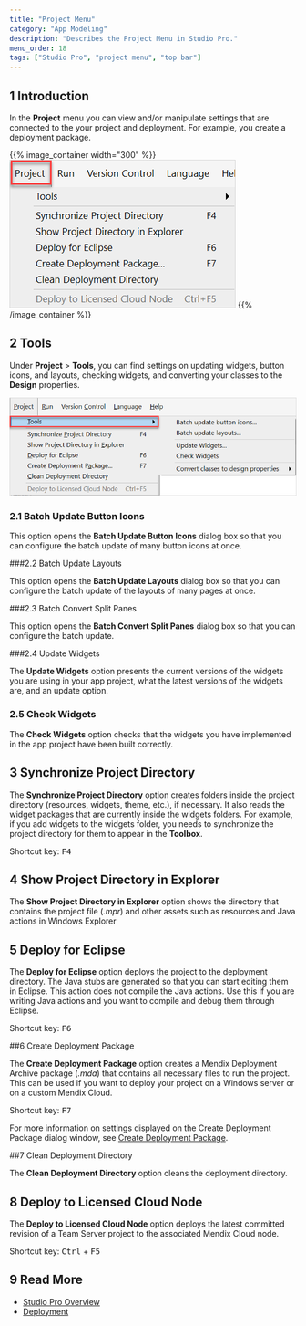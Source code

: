 ```yaml
---
title: "Project Menu"
category: "App Modeling"
description: "Describes the Project Menu in Studio Pro."
menu_order: 18
tags: ["Studio Pro", "project menu", "top bar"]
---
```


## 1 Introduction

In the **Project** menu you can view and/or manipulate settings that are connected to the your project and deployment. For example, you create a deployment package.

{{% image_container width="300" %}}![Project Menu](attachments/project-menu/project-menu.png)
{{% /image_container %}}

## 2 Tools

Under **Project** > **Tools**, you can find settings on updating widgets, button icons, and layouts, checking widgets, and converting your classes to the **Design** properties.  

![Tools](attachments/project-menu/tools.png)

### 2.1 Batch Update Button Icons

This option opens the **Batch Update Button Icons** dialog box so that you can configure the batch update of many button icons at once.

###2.2 Batch Update Layouts

This option opens the **Batch Update Layouts** dialog box so that you can configure the batch update of the layouts of many pages at once.

###2.3 Batch Convert Split Panes

This option opens the **Batch Convert Split Panes** dialog box so that you can configure the batch update.

###2.4 Update Widgets

The **Update Widgets** option presents the current versions of the widgets you are using in your app project, what the latest versions of the widgets are, and an update option.

### 2.5 Check Widgets

The **Check Widgets** option checks that the widgets you have implemented in the app project have been built correctly.

## 3 Synchronize Project Directory

The **Synchronize Project Directory** option creates folders inside the project directory (resources, widgets, theme, etc.), if necessary. It also reads the widget packages that are currently inside the widgets folders. For example, if you add widgets to the widgets folder, you needs to synchronize the project directory for them to appear in the **Toolbox**.

Shortcut key: <kbd>F4</kbd>

## 4 Show Project Directory in Explorer

The **Show Project Directory in Explorer** option shows the directory that contains the project file (*.mpr*) and other assets such as resources and Java actions in Windows Explorer

## 5 Deploy for Eclipse

The **Deploy for Eclipse** option deploys the project to the deployment directory. The Java stubs are generated so that you can start editing them in Eclipse. This action does not compile the Java actions. Use this if you are writing Java actions and you want to compile and debug them through Eclipse.

Shortcut key: <kbd>F6</kbd>

##6 Create Deployment Package

The **Create Deployment Package** option creates a Mendix Deployment Archive package (*.mda*) that contains all necessary files to run the project. This can be used if you want to deploy your project on a Windows server or on a custom Mendix Cloud.

Shortcut key:  <kbd>F7</kbd>

For more information on settings displayed on the Create Deployment Package dialog window, see [Create Deployment Package](create-deployment-package-dialog).

##7 Clean Deployment Directory

The **Clean Deployment Directory** option cleans the deployment directory.

## 8 Deploy to Licensed Cloud Node

The **Deploy to Licensed Cloud Node** option deploys the latest committed revision of a Team Server project to the associated Mendix Cloud node.

Shortcut key:  <kbd>Ctrl</kbd> + <kbd>F5</kbd>

## 9 Read More

* [Studio Pro Overview](studio-pro-overview)
* [Deployment](/developerportal/deploy)